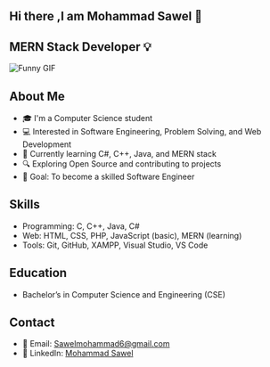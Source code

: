 ## Hi there ,I am Mohammad Sawel 🤵
## MERN Stack Developer 💡

![Funny GIF](https://media.tenor.com/3bTxZ4HdrysAAAAd/pixels-neon.gif)
<!--
**sawelmohammad6/sawelmohammad6** is a ✨ _special_ ✨ repository because its `README.md` (this file) appears on your GitHub profile.

Here are some ideas to get you started:

- 🔭 I’m currently working on ...
- 🌱 I’m currently learning ...
- 👯 I’m looking to collaborate on ...
- 🤔 I’m looking for help with ...
- 💬 Ask me about ...
- 📫 How to reach me: ...
- 😄 Pronouns: ...
- ⚡ Fun fact: ...
-->

## About Me
- 🎓 I'm a Computer Science student  
- 💻 Interested in Software Engineering, Problem Solving, and Web Development  
- 🌱 Currently learning C#, C++, Java, and MERN stack  
- 🔍 Exploring Open Source and contributing to projects  
- 🎯 Goal: To become a skilled Software Engineer  

## Skills
- Programming: C, C++, Java, C#  
- Web: HTML, CSS, PHP, JavaScript (basic), MERN (learning)  
- Tools: Git, GitHub, XAMPP, Visual Studio, VS Code  

## Education
- Bachelor’s in Computer Science and Engineering (CSE)  

## Contact
- 📧 Email: Sawelmohammad6@gmail.com  
- 🔗 LinkedIn: [Mohammad Sawel](https://www.linkedin.com/in/mohammad-sawel-2876a62ab/)


